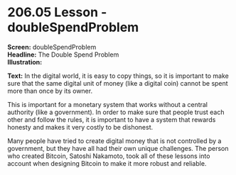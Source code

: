 # 206.05 Lesson - doubleSpendProblem

**Screen:** doubleSpendProblem\
**Headline:** The Double Spend Problem\
**Illustration:**

**Text:**  In the digital world, it is easy to copy things, so it is important to make sure that the same digital unit of money (like a digital coin) cannot be spent more than once by its owner.&#x20;

This is important for a monetary system that works without a central authority (like a government). In order to make sure that people trust each other and follow the rules, it is important to have a system that rewards honesty and makes it very costly to be dishonest.&#x20;

Many people have tried to create digital money that is not controlled by a government, but they have all had their own unique challenges. The person who created Bitcoin, Satoshi Nakamoto, took all of these lessons into account when designing Bitcoin to make it more robust and reliable.
